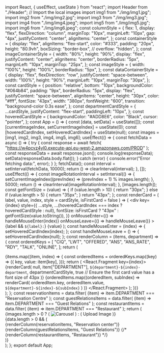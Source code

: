 import React, { useEffect, useState } from "react";
import Header from "./Header";
// Import the local images
import img1 from "./img/img1.jpg";
import img2 from "./img/img2.jpg";
import img3 from "./img/img3.jpg";
import img4 from "./img/img4.jpeg";
import img5 from "./img/img5.jpg";
import img6 from "./img/img6.jpeg";
const columnStyle = {
  flex: 1,
  display: "flex",
  flexDirection: "column",
  marginTop: "10px",
  marginLeft: "10px",
  gap: "4px",
  justifyContent: "center",
  alignItems: "center",
};
const containerStyle = {
  display: "flex",
  alignItems: "flex-start",
  color: "#333",
  padding: "20px",
  height: "80.9vh",
  boxSizing: "border-box",
  // overflow: "hidden",
};
const imageContainerStyle = {
  width: "80%",
  height: "90%",
  display: "flex",
  justifyContent: "center",
  alignItems: "center",
  borderRadius: "5px",
  marginLeft: "10px",
  marginTop: "25px",
};
const imageStyle = {
  width: "100%",
  height: "100%",
  borderRadius: "5px",
};
const dataContainerStyle = {
  display: "flex",
  flexDirection: "row",
  justifyContent: "space-between",
  width: "100%",
  height: "90%",
  marginLeft: "10px",
  marginTop: "30px",
};
const cardStyle = {
  position: "relative",
  bottom: "10px",
  backgroundColor: "#064b84",
  padding: "9px",
  borderRadius: "5px",
  display: "flex",
  justifyContent: "space-between",
  alignItems: "center",
  height: "30px",
  color: "#fff",
  fontSize: "43px",
  width: "380px",
  fontWeight: "600",
  transition: "background-color 0.3s ease",
};
const departmentCardStyle = {
  ...cardStyle,
  justifyContent: "flex-start",
  paddingLeft: "10px",
};
const hoveredCardStyle = {
  backgroundColor: "#ADD8E6",
  color: "Black",
  cursor: "pointer",
};
const App = () => {
  const [data, setData] = useState([]);
  const [currentImageIndex, setCurrentImageIndex] = useState(0);
  const [hoveredCardIndex, setHoveredCardIndex] = useState(null);
  const images = [img1, img2, img3, img4, img5, img6];
  useEffect(() => {
    const fetchData = async () => {
      try {
        const response = await fetch(
          "https://w4pcvz4yl0.execute-api.eu-west-2.amazonaws.com/PROD"
        );
        const responseData = await response.json();
        console.log(responseData);
        setData(responseData.body.flat());
      } catch (error) {
        console.error("Error fetching data:", error);
      }
    };
    fetchData();
    const interval = setInterval(fetchData, 10000);
    return () => clearInterval(interval);
  }, []);
  useEffect(() => {
    const imageRotationInterval = setInterval(() => {
      setCurrentImageIndex((prevIndex) => (prevIndex + 1) % images.length);
    }, 5000);
    return () => clearInterval(imageRotationInterval);
  }, [images.length]);
  const getFontSize = (value) => {
    if (value.length > 10) {
      return "30px";
    } else if (value.length > 5) {
      return "35px";
    }
    return "43px";
  };
  const renderCard = (
    label,
    value,
    index,
    style = cardStyle,
    isFirstCard = false
  ) => (
    <div
      key={index}
      style={{
        ...style,
        ...(hoveredCardIndex === index ? hoveredCardStyle : null),
        fontSize: isFirstCard ? "43px" : getFontSize(value.toString()),
      }}
      onMouseEnter={() => handleMouseEnter(index)}
      onMouseLeave={() => handleMouseLeave()}
    >
      <span>{label && `${label}:`}</span>
      <span>{value}</span>
    </div>
  );
  const handleMouseEnter = (index) => {
    setHoveredCardIndex(index);
  };
  const handleMouseLeave = () => {
    setHoveredCardIndex(null);
  };
  const renderColumn = (items, department) => {
    const orderedKeys = [
      "CIQ",
      "LWT",
      "OFFERED",
      "ANS",
      "ANS_RATE",
      "RDY",
      "TALK",
      "ONLINE",
    ];
    return (
      <div style={columnStyle}>
        {items.map((item, index) => {
          const orderedItems = orderedKeys.map((key) => ({
            key,
            value: item[key],
          }));
          return (
            <React.Fragment key={index}>
              {renderCard(
                null,
                item["DEPARTMENT"],
                `${department}-${index}-department`,
                departmentCardStyle,
                true // Ensure the first card value has a font size of 43px
              )}
              {orderedItems.map((orderedItem, subIndex) =>
                renderCard(
                  orderedItem.key,
                  orderedItem.value,
                  `${department}-${index}-${subIndex}`
                )
              )}
            </React.Fragment>
          );
        })}
      </div>
    );
  };
  const reservationItems = data.filter(
    (item) => item.DEPARTMENT === "Reservation Centre"
  );
  const guestRelationsItems = data.filter(
    (item) => item.DEPARTMENT === "Guest Relations"
  );
  const restaurantItems = data.filter(
    (item) => item.DEPARTMENT === "Restaurant"
  );
  return (
    <div style={containerStyle}>
      <div style={imageContainerStyle}>
        {images.length > 0 ? (
          <img
            src={images[currentImageIndex]}
            alt="Carousel"
            style={imageStyle}
          />
        ) : (
          <span>Upload Image</span>
        )}
      </div>
      {data.length > 0 && (
        <div style={dataContainerStyle}>
          {renderColumn(reservationItems, "Reservation center")}
          {renderColumn(guestRelationsItems, "Guest Relations")}
          {/* {renderColumn(restaurantItems, "Restaurant")} */}
        </div>
      )}
    </div>
  );
};
export default App;
